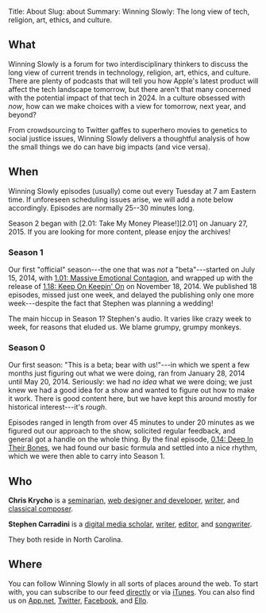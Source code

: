 Title: About
Slug: about
Summary: Winning Slowly: The long view of tech, religion, art, ethics, and culture.

## What

Winning Slowly is a forum for two interdisciplinary thinkers to discuss
the long view of current trends in technology, religion, art, ethics,
and culture. There are plenty of podcasts that will tell you how Apple's
latest product will affect the tech landscape tomorrow, but there aren't
that many concerned with the potential impact of that tech in 2024. In a
culture obsessed with *now*, how can we make choices with a view for
tomorrow, next year, and beyond?

From crowdsourcing to Twitter gaffes to superhero movies to genetics to
social justice issues, Winning Slowly delivers a thoughtful analysis of
how the small things we do can have big impacts (and vice versa).

## When

Winning Slowly episodes (usually) come out every Tuesday at 7 am Eastern time.
If unforeseen scheduling issues arise, we will add a note below accordingly.
Episodes are normally 25--30 minutes long.

Season 2 began with  [2.01: Take My Money Please!][2.01] on January 27, 2015. If
you are looking for more content, please enjoy the archives!


### Season 1

Our first "official" season---the one that was *not* a "beta"---started on July
15, 2014, with [1.01: Massive Emotional Contagion][1.01], and wrapped up with
the release of [1.18: Keep On Keepin' On][1.18] on November 18,
2014. We published 18 episodes, missed just one week, and delayed the
publishing only one more week---despite the fact that Stephen was
planning a wedding!

[1.01]: //www.winningslowly.org/2014/07/massive-emotional-contagion/
[1.18]: //www.winningslowly.org/2014/11/keep-on-keepin-on/

The main hiccup in Season 1? Stephen's audio. It varies like crazy week
to week, for reasons that eluded us. We blame grumpy, grumpy monkeys.

### Season 0

Our first season: "This is a beta; bear with us!"---in which we spent a few
months just figuring out what we were doing, ran from January 28, 2014 until May
20, 2014. Seriously: we had *no idea* what we were doing; we just knew we had a
good idea for a show and wanted to figure out how to make it work. There is good
content here, but we have kept this around mostly for historical interest---it's
*rough*.

Episodes ranged in length from over 45 minutes to under 20 minutes as we figured
out our approach to the show, solicited regular feedback, and general got a
handle on the whole thing. By the final episode, [0.14: Deep In Their Bones], we
had found our basic formula and settled into a nice rhythm, which we were then
able to carry into Season 1.

[0.14: Deep In Their Bones]: //www.winningslowly.org/2014/05/deep-in-their-bones/

## Who

**Chris Krycho** is a [seminarian], [web designer and developer], [writer][ckc], and
[classical composer].

[seminarian]: //www.sebts.edu/ "Southeastern Baptist Theological Seminary"
[web designer and developer]: //represent.io/chriskrycho
[ckc]: //chriskrycho.com "chriskrycho.com"
[classical composer]: //soundcloud.com/chriskrycho

**Stephen Carradini** is a [digital media scholar], [writer][ic], [editor],
and [songwriter].

[digital media scholar]: //crdm.chass.ncsu.edu/students "Communication, Rhetoric, and Digital Media program, North Carolina State University"
[ic]: //independentclauses.com "Independent Clauses music blog"
[editor]: //stephencarradini.com "StephenCarradini.com"
[songwriter]: //themidnightsons.bandcamp.com "The Midnight Sons"

They both reside in North Carolina.

## Where

You can follow Winning Slowly in all sorts of places around the web. To start with, you can subscribe to our feed [<i class="fa fa-fw fa-rss"></i>directly](/feed.xml) or via [<i class="fa fa-fw fa-play-circle"></i>iTunes](https://itunes.apple.com/us/podcast/winning-slowly/id807603957?mt=2). You can also find us on [<i class="fa fa-fw fa-adn"></i>App.net](https://alpha.app.net/winningslowly), [<i class="fa fa-twitter"></i>Twitter](https://www.twitter.com/winningslowly), [<i class="fa fa-fw fa-facebook"></i>Facebook](https://www.facebook.com/winningslowlypodcast), and [Ello](https://ello.co/WinningSlowly).
